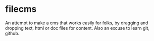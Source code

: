 filecms
=======

An attempt to make a cms that works easily for folks, by dragging and dropping text, html or doc files for content.
Also an excuse to learn git, github.